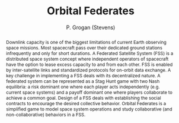 ---
layout: project
shorttitle:  "Orbital Federates"
title:  "Orbital Federates"
author: P. Grogan (Stevens)
authorlink: personal.stevens.edu/~pgrogan
categories: project
publishdate: 2016
image:
summaryimg:
imgcaption: ""
abstract: "Downlink capacity is one of the biggest limitations of current Earth observing space missions. Most spacecraft pass over their dedicated ground stations infrequently and only for short durations. A Federated Satellite System (FSS) is a distributed space system concept where independent operators of spacecraft have the option to lease excess capacity to and from each other. FSS is enabled by inter-satellite links and standardized protocols for on-orbit data exchange. A key challenge in implementing a FSS deals with its decentralized nature. A federated system can be represented as a Stag Hunt game with two Nash equilibria: a risk dominant one where each player acts independently (e.g. current space systems) and a payoff dominant one where players collaborate to achieve a common goal. Design of a FSS deals with establishing the social contracts to encourage the desired collective behavior.
           Orbital Federates is a simplified game to model space system operations and study collaborative (and non-collaborative) behaviors in a FSS. "
link:
paper: _papers/stevens.docx
---
